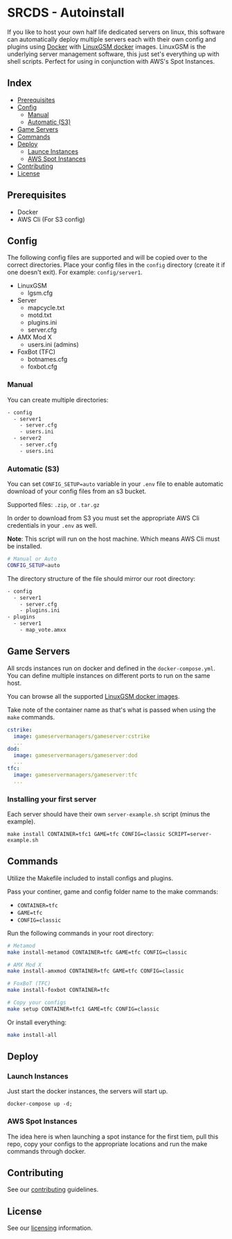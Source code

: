 # SRCDS - Autoinstall

If you like to host your own half life dedicated servers on linux, this software can automatically deploy multiple servers each with their own config and plugins using [Docker](https://www.docker.com/get-started/) with [LinuxGSM docker](https://github.com/GameServerManagers/docker-linuxgsm) images. LinuxGSM is the underlying server management software, this just set's everything up with shell scripts. Perfect for using in conjunction with AWS's Spot Instances.

## Index
- [Prerequisites](#prerequisites)
- [Config](#config)
  - [Manual](#manual)
  - [Automatic (S3)](#automatic-s3)
- [Game Servers](#game-servers)
- [Commands](#commands)
- [Deploy](#deploy)
  - [Launce Instances](#launch-instances)
  - [AWS Spot Instances](#aws-spot-instances)
- [Contributing](#contributing)
- [License](#license)

## Prerequisites
- Docker
- AWS Cli (For S3 config)

## Config

The following config files are supported and will be copied over to the correct directories. 
Place your config files in the `config` directory (create it if one doesn't exit). For example: `config/server1`.

- LinuxGSM
  - lgsm.cfg
- Server
  - mapcycle.txt
  - motd.txt
  - plugins.ini
  - server.cfg
- AMX Mod X
  - users.ini (admins)
- FoxBot (TFC)
  - botnames.cfg
  - foxbot.cfg

### Manual

You can create multiple directories:

```bash
- config
  - server1
    - server.cfg
    - users.ini
  - server2
    - server.cfg
    - users.ini
```

### Automatic (S3)

You can set `CONFIG_SETUP=auto` variable in your `.env` file to enable automatic download of your config files from an s3 bucket.

Supported files: `.zip`, or `.tar.gz`

In order to download from S3 you must set the appropriate AWS Cli credentials in your `.env` as well.

**Note**: This script will run on the host machine. Which means AWS Cli must be installed.

```bash
# Manual or Auto
CONFIG_SETUP=auto
```

The directory structure of the file should mirror our root directory:
```bash
- config
  - server1
    - server.cfg
    - plugins.ini
- plugins
  - server1
    - map_vote.amxx
```

## Game Servers

All srcds instances run on docker and defined in the `docker-compose.yml`. You can define multiple instances on different ports to run on the same host.

You can browse all the supported [LinuxGSM docker images](https://hub.docker.com/repository/docker/gameservermanagers/gameserver).

Take note of the container name as that's what is passed when using the `make` commands.

```yaml
cstrike:
  image: gameservermanagers/gameserver:cstrike
  ...
dod:
  image: gameservermanagers/gameserver:dod
  ...
tfc:
  image: gameservermanagers/gameserver:tfc
  ...
```

### Installing your first server

Each server should have their own `server-example.sh` script (minus the example).

```
make install CONTAINER=tfc1 GAME=tfc CONFIG=classic SCRIPT=server-example.sh
```

## Commands

Utilize the Makefile included to install configs and plugins. 

Pass your continer, game and config folder name to the make commands:

- `CONTAINER=tfc`
- `GAME=tfc`
- `CONFIG=classic`

Run the following commands in your root directory:

```bash
# Metamod
make install-metamod CONTAINER=tfc GAME=tfc CONFIG=classic

# AMX Mod X
make install-amxmod CONTAINER=tfc GAME=tfc CONFIG=classic

# FoxBoT (TFC)
make install-foxbot CONTAINER=tfc

# Copy your configs
make setup CONTAINER=tfc1 GAME=tfc CONFIG=classic
```

Or install everything:
```bash
make install-all
```

## Deploy

### Launch Instances

Just start the docker instances, the servers will start up.
```shell
docker-compose up -d;
```

### AWS Spot Instances

The idea here is when launching a spot instance for the first tiem, pull this repo, copy your configs to the appropriate locations and run the make commands through docker.

## Contributing

See our [contributing](CONTRIBUTING.md) guidelines.

## License

See our [licensing](LICENSE.md) information.